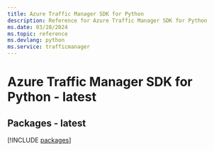```yaml
---
title: Azure Traffic Manager SDK for Python
description: Reference for Azure Traffic Manager SDK for Python
ms.date: 03/28/2024
ms.topic: reference
ms.devlang: python
ms.service: trafficmanager
---
```

# Azure Traffic Manager SDK for Python - latest
## Packages - latest
[!INCLUDE [packages](traffic-manager-index.md)]